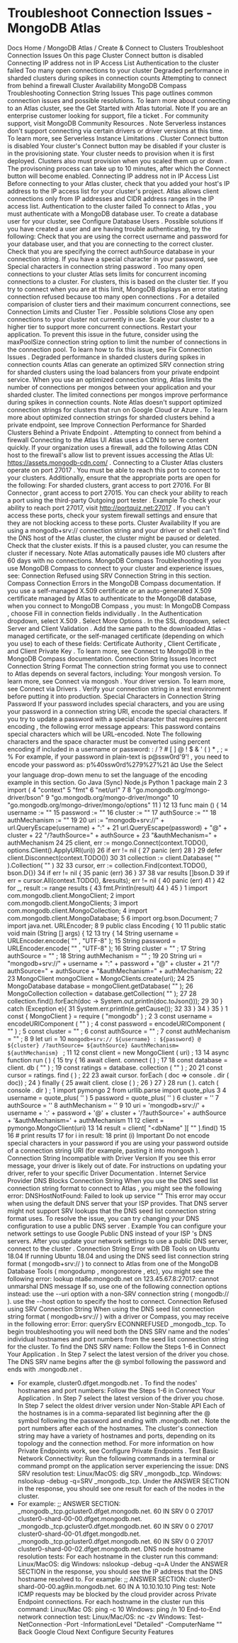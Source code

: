 # Troubleshoot Connection Issues - MongoDB Atlas


Docs Home / MongoDB Atlas / Create & Connect to Clusters Troubleshoot Connection Issues On this page Cluster Connect button is disabled Connecting IP address not in IP Access List Authentication to the cluster failed Too many open connections to your cluster Degraded performance in sharded clusters during spikes in connection counts Attempting to connect from behind a firewall Cluster Availability MongoDB Compass Troubleshooting Connection String Issues This page outlines common connection issues and possible resolutions. To learn more about connecting to an Atlas cluster, see the Get Started with Atlas tutorial. Note If you are an enterprise customer looking for support, file a ticket .
For community support, visit MongoDB Community
Resources . Note Serverless instances don't support connecting via certain drivers
or driver versions at this time. To learn more, see Serverless Instance Limitations . Cluster Connect button is disabled Your cluster's Connect button may be disabled if your
cluster is in the provisioning state. Your
cluster needs to provision when it is first deployed.
Clusters also must provision when you scaled them up or down . The provisoning process can
take up to 10 minutes, after which the Connect button will
become enabled. Connecting IP address not in IP Access List Before connecting to your Atlas cluster, check that you added your
host's IP address to the IP access list for your
cluster's project. Atlas allows client connections only from IP
addresses and CIDR address ranges in the IP access list. Authentication to the cluster failed To connect to Atlas , you must authenticate with a MongoDB database
user. To create a database user for your cluster, see Configure Database Users . Possible solutions If you have created a user and are having trouble authenticating,
try the following: Check that you are using the correct username and password for
your database user, and that you are connecting to the correct
cluster. Check that you are specifying the correct authSource database in
your connection string. If you have a special character in your password, see Special characters in connection string password . Too many open connections to your cluster Atlas sets limits for concurrent incoming connections to a
cluster. For clusters, this is based on the cluster tier. If
you try to connect when you are at this limit, MongoDB displays an error stating connection refused because too many open connections . For a detailed comparision of cluster tiers and their maximum
concurrent connections, see Connection Limits and Cluster Tier . Possible solutions Close any open connections to your cluster not currently in use. Scale your cluster to a higher tier to
support more concurrent connections. Restart your application. To prevent this issue in the future, consider using the maxPoolSize connection string option to limit the
number of connections in the connection pool. To learn how to fix this issue, see Fix Connection Issues . Degraded performance in sharded clusters during spikes in connection counts Atlas can generate an optimized SRV connection string for sharded
clusters using the load balancers from your private endpoint
service. When you use an optimized connection string, Atlas limits
the number of connections per mongos between your application and
your sharded cluster. The limited connections per mongos improve performance during spikes in connection counts. Note Atlas doesn't support optimized connection strings for
clusters that run on Google Cloud or Azure . To learn more about optimized connection strings for sharded
clusters behind a private endpoint, see Improve Connection Performance for Sharded Clusters Behind a Private Endpoint . Attempting to connect from behind a firewall Connecting to the Atlas UI Atlas uses a CDN to serve content quickly. If your organization
uses a firewall, add the following Atlas CDN host to the
firewall's allow list to prevent issues accessing the
Atlas UI: https://assets.mongodb-cdn.com/ . Connecting to a Cluster Atlas clusters operate on port 27017 . You must be able to reach
this port to connect to your clusters. Additionally, ensure that the
appropriate ports are open for the following: For sharded clusters, grant access to port 27016. For BI Connector , grant access to port 27015. You can check your ability to reach a port using the third-party Outgoing port tester . Example To check your ability to reach port 27017, visit http://portquiz.net:27017 . If you can't access these ports, check your system firewall settings
and ensure that they are not blocking access to these ports. Cluster Availability If you are using a mongodb+srv:// connection string and your driver or shell can't find the
DNS host of the Atlas cluster, the cluster
might be paused or deleted. Check that the cluster exists. If
this is a paused cluster, you can resume the cluster if necessary. Note Atlas automatically pauses idle M0 clusters after 60 days
with no connections. MongoDB Compass Troubleshooting If you use MongoDB Compass to connect to your cluster and experience issues,
see: Connection Refused using SRV Connection String in this section. Compass Connection Errors in the MongoDB Compass documentation. If you use a self-managed X.509 certificate or an auto-generated X.509 certificate managed by Atlas to authenticate to the MongoDB database, when you
connect to MongoDB Compass , you must: In MongoDB Compass , choose Fill in connection fields individually . In the Authentication dropdown,  select X.509 . Select More Options . In the SSL dropdown, select Server and Client Validation . Add the same path to the downloaded Atlas -managed certificate, or
the self-managed certificate (depending on which you use) to each of
these fields: Certificate Authority , Client Certificate ,
and Client Private Key . To learn more, see Connect to MongoDB in the MongoDB Compass documentation. Connection String Issues Incorrect Connection String Format The connection string format you use to connect to Atlas depends on several factors, including: Your mongosh version. To learn more, see Connect via mongosh . Your driver version. To learn more, see Connect via Drivers . Verify your connection string in a test environment before putting
it into production. Special Characters in Connection String Password If your password includes special characters, and you are using your
password in a connection string URI, encode the special characters. If you try to update a password with a special character that requires percent encoding , the following error message
appears: This password contains special characters which will be URL-encoded. Note The following characters and the space character must be converted
using percent encoding if included in a
username or password: : / ? # [ ] @ ! $ & ' ( ) * , ; = % For example, if your password in plain-text is p@ssw0rd'9'! , you
need to encode your password as: p%40ssw0rd%279%27%21 â¤ Use the Select your language drop-down menu to set the
language of the encoding example in this section. Go Java (Sync) Node.js Python 1 package main 2 3 import ( 4 "context" 5 "fmt" 6 "net/url" 7 8 "go.mongodb.org/mongo-driver/bson" 9 "go.mongodb.org/mongo-driver/mongo" 10 "go.mongodb.org/mongo-driver/mongo/options" 11 ) 12 13 func main () { 14 username := "<username>" 15 password := "<password>" 16 cluster := "<clusterName>" 17 authSource := "<authSource>" 18 authMechanism := "<authMechanism>" 19 20 uri := "mongodb+srv://" + url.QueryEscape(username) + ":" + 21 url.QueryEscape(password) + "@" + cluster + 22 "/?authSource=" + authSource + 23 "&authMechanism=" + authMechanism 24 25 client, err := mongo.Connect(context.TODO(), options.Client().ApplyURI(uri)) 26 if err != nil { 27 panic (err) 28 } 29 defer client.Disconnect(context.TODO()) 30 31 collection := client.Database( "<dbName>" ).Collection( "<collName>" ) 32 33 cursor, err := collection.Find(context.TODO(), bson.D{}) 34 if err != nil { 35 panic (err) 36 } 37 38 var results []bson.D 39 if err = cursor.All(context.TODO(), &results); err != nil { 40 panic (err) 41 } 42 for _, result := range results { 43 fmt.Println(result) 44 } 45 } 1 import com.mongodb.client.MongoClient; 2 import com.mongodb.client.MongoClients; 3 import com.mongodb.client.MongoCollection; 4 import com.mongodb.client.MongoDatabase; 5 6 import org.bson.Document; 7 import java.net. URLEncoder; 8 9 public class Encoding { 10 11 public static void main (String [] args) { 12 13 try { 14 String username = URLEncoder.encode( "<username>" , "UTF-8" ); 15 String password = URLEncoder.encode( "<password>" , "UTF-8" ); 16 String cluster = "<clusterName>" ; 17 String authSource = "<authSource>" ; 18 String authMechanism = "<authMechanism>" ; 19 20 String uri = "mongodb+srv://" + username + ":" + password + "@" + cluster + 21 "/?authSource=" + authSource + "&authMechanism=" + authMechanism; 22 23 MongoClient mongoClient = MongoClients.create(uri); 24 25 MongoDatabase database = mongoClient.getDatabase( "<dbName>" ); 26 MongoCollection<Document> collection = database.getCollection( "<collName>" ); 27 28 collection.find().forEach(doc -> System.out.println(doc.toJson())); 29 30 } catch (Exception e){ 31 System.err.println(e.getCause()); 32 33 } 34 } 35 } 1 const { MongoClient } = require ( "mongodb" ) ; 2 3 const username = encodeURIComponent ( "<username>" ) ; 4 const password = encodeURIComponent ( "<password>" ) ; 5 const cluster = "<clusterName>" ; 6 const authSource = "<authSource>" ; 7 const authMechanism = "<authMechanism>" ; 8 9 let uri = 10 `mongodb+srv:// ${username} : ${password} @ ${cluster} /?authSource= ${authSource} &authMechanism= ${authMechanism} ` ; 11 12 const client = new MongoClient ( uri) ; 13 14 async function run ( ) { 15 try { 16 await client. connect ( ) ; 17 18 const database = client. db ( "<dbName>" ) ; 19 const ratings = database. collection ( "<collName>" ) ; 20 21 const cursor = ratings. find ( ) ; 22 23 await cursor. forEach ( doc => console . dir ( doc)) ; 24 } finally { 25 await client. close ( ) ; 26 } 27 } 28 run ( ). catch ( console . dir ) ; 1 import pymongo 2 from urllib.parse import quote_plus 3 4 username = quote_plus( '<username>' ) 5 password = quote_plus( '<password>' ) 6 cluster = '<clusterName>' 7 authSource = '<authSource>' 8 authMechanism = '<authMechanism>' 9 10 uri = 'mongodb+srv://' + username + ':' + password + '@' + cluster + '/?authSource=' + authSource + '&authMechanism=' + authMechanism 11 12 client = pymongo.MongoClient(uri) 13 14 result = client[ "<dbName" ][ "<collName>" ].find() 15 16 # print results 17 for i in result: 18 print (i) Important Do not encode special characters in your password if you are using
your password outside of a connection string URI (for example,
pasting it into mongosh ). Connection String Incompatible with Driver Version If you see this error message, your driver is likely out of date. For
instructions on updating your driver, refer to your specific Driver Documentation . Internet Service Provider DNS Blocks Connection String When you use the DNS seed list connection string format to connect to Atlas , you might see the following error: DNSHostNotFound: Failed to look up service "<MongoDB service name>" This error may occur when using the default DNS server that your ISP provides. That DNS server might not support SRV lookups that
the DNS seed list connection string format uses. To resolve the issue, you can try changing your DNS configuration to
use a public DNS server . Example You can configure your network settings to use Google Public DNS instead of your ISP 's DNS servers. After you update your network settings to use a public DNS server, connect to the cluster . Connection String Error with DB Tools on Ubuntu 18.04 If running Ubuntu 18.04 and using the DNS seed list connection string format ( mongodb+srv:// ) to connect to Atlas from one of
the MongoDB Database Tools ( mongodump , mongorestore , etc), you might see the following
error: lookup nta8e.mongodb.net on 123.45.67.8:27017: cannot unmarshal DNS message If so, use one of the following connection options instead: use the --uri option with a non-SRV connection string ( mongodb:// ). use the --host option to specify the host to connect. Connection Refused using SRV Connection String When using the DNS seed list connection string format ( mongodb+srv:// ) with a driver or Compass, you may
receive in the following error: Error: querySrv ECONNREFUSED _mongodb._tcp.<SRV Record> To begin troubleshooting you will need both the DNS SRV name and the nodes'
individual hostnames and port numbers from the seed list connection string for
the cluster. To find the DNS SRV name: Follow the Steps 1-6 in Connect Your Application . In Step 7 select the latest version of the driver you chose. The DNS SRV name begins after the @ symbol following the password and ends
with .mongodb.net .
- For example, cluster0.dfget.mongodb.net . To find the nodes' hostnames and port numbers: Follow the Steps 1-6 in Connect Your Application . In Step 7 select the latest version of the driver you chose. In Step 7 select the oldest driver version under Non-Stable API Each of the hostnames is in a comma-separated list beginning after the @ symbol following the password and ending with .mongodb.net . Note the port numbers after each of the hostnames. The cluster's connection string may have a variety of hostnames and ports,
depending on its topology and the connection method. For more information on how Private Endpoints work, see Configure Private Endpoints . Test Basic Network Connectivity: Run the following commands in a terminal or command prompt on the application
server experiencing the issue: DNS SRV resolution test: Linux/MacOS: dig SRV _mongodb._tcp.<DNS SRV name> Windows: nslookup -debug -q=SRV  _mongodb._tcp.<DNS SRV name> Under the ANSWER SECTION in the response, you should see one result for each
of the nodes in the cluster.
- For example: ;; ANSWER SECTION: _mongodb._tcp.gcluster0.dfget.mongodb.net. 60 IN SRV 0 0 27017 cluster0-shard-00-00.dfget.mongodb.net. _mongodb._tcp.gcluster0.dfget.mongodb.net. 60 IN SRV 0 0 27017 cluster0-shard-00-01.dfget.mongodb.net. _mongodb._tcp.gcluster0.dfget.mongodb.net. 60 IN SRV 0 0 27017 cluster0-shard-00-02.dfget.mongodb.net. DNS node hostname resolution tests: For each hostname in the cluster run this command: Linux/MacOS: dig <Node Hostname> Windows: nslookup -debug -q=A <Node Hostname> Under the ANSWER SECTION in the response, you should see the IP address that
the DNS hostname resolved to. For example: ;; ANSWER SECTION: cluster0-shard-00-00.ag9in.mongodb.net. 60 IN A 10.10.10.10 Ping test: Note ICMP requests may be blocked by the cloud provider across Private Endpoint
connections. For each hostname in the cluster run this command: Linux/Mac OS: ping -c 10 <Node Hostname> Windows: ping /n 10 <Node Hostname> End-to-End network connection test: Linux/Mac/OS: nc -zv <Node Hostname> <Node Port Number> Windows: Test-NetConnection -Port <Node Port Number> -InformationLevel "Detailed" -ComputerName "<Node Hostname>" Back Google Cloud Next Configure Security Features
